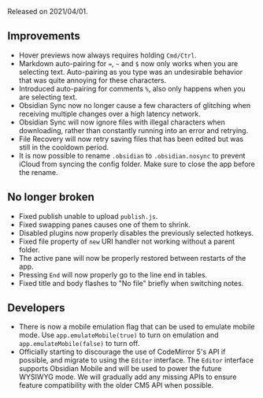 Released on 2021/04/01.

## Improvements

- Hover previews now always requires holding `Cmd/Ctrl`.
- Markdown auto-pairing for `=`, `~` and `$` now only works when you are selecting text. Auto-pairing as you type was an undesirable behavior that was quite annoying for these characters.
- Introduced auto-pairing for comments `%`, also only happens when you are selecting text.
- Obsidian Sync now no longer cause a few characters of glitching when receiving multiple changes over a high latency network.
- Obsidian Sync will now ignore files with illegal characters when downloading, rather than constantly running into an error and retrying.
- File Recovery will now retry saving files that has been edited but was still in the cooldown period.
- It is now possible to rename `.obsidian` to `.obsidian.nosync` to prevent iCloud from syncing the config folder. Make sure to close the app before the rename.

## No longer broken

- Fixed publish unable to upload `publish.js`.
- Fixed swapping panes causes one of them to shrink.
- Disabled plugins now properly disables the previously selected hotkeys.
- Fixed file property of `new` URI handler not working without a parent folder.
- The active pane will now be properly restored between restarts of the app.
- Pressing `End` will now properly go to the line end in tables.
- Fixed title and body flashes to "No file" briefly when switching notes.

## Developers

- There is now a mobile emulation flag that can be used to emulate mobile mode. Use `app.emulateMobile(true)` to turn on emulation and `app.emulateMobile(false)` to turn off.
- Officially starting to discourage the use of CodeMirror 5's API if possible, and migrate to using the `Editor` interface. The `Editor` interface supports Obsidian Mobile and will be used to power the future WYSIWYG mode. We will gradually add any missing APIs to ensure feature compatibility with the older CM5 API when possible.